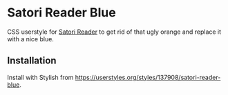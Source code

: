 # Satori Reader Blue

CSS userstyle for [Satori Reader](https://www.satorireader.com) to get rid of that ugly orange and replace it with a nice blue. 

## Installation

Install with Stylish from <https://userstyles.org/styles/137908/satori-reader-blue>.







